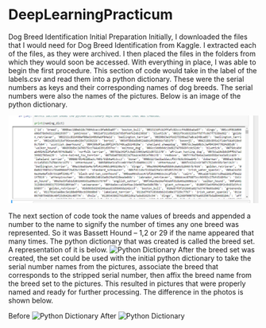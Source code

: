 # DeepLearningPracticum
Dog Breed Identification
Initial Preparation
	Initially, I downloaded the files that I would need for Dog Breed Identification from Kaggle.  I extracted each of the files, as they were archived.  I then placed the files in the folders from which they would soon be accessed.  With everything in place, I was able to begin the first procedure.  This section of code would take in the label of the labels.csv and read them into a python dictionary.  These were the serial numbers as keys and their corresponding names of dog breeds. The serial numbers were also the names of the pictures.  Below is an image of the python dictionary.
	


![Python Dictionary](https://github.com/lereedjr/DeepLearningPracticum/blob/master/pydict.PNG?raw=true)
      
      

  The next section of code took the name values of breeds and appended a number to the name to signify the number of times any one breed was represented.  So it was Bassett Hound – 1,2 or 29 if the name appeared that many times.  The python dictionary that was created is called the breed set.  A representation of it is below.
![Python Dictionary](https://github.com/lereedjr/DeepLearningPracticum/blob/master/breed.PNG?raw=true) 
  After the breed set was created, the set could be used with the initial python dictionary to take the serial number names from the pictures, associate the breed that corresponds to the stripped serial number, then affix the breed name from the breed set to the pictures.  This resulted in pictures that were properly named and ready for further processing.  The difference in the photos is shown below.

Before
![Python Dictionary](https://github.com/lereedjr/DeepLearningPracticum/blob/master/before.PNG?raw=true)
After
![Python Dictionary](https://github.com/lereedjr/DeepLearningPracticum/blob/master/after.PNG?raw=true)
	
